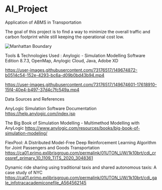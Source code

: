 # AI_Project

Application of ABMS in Transportation

The goal of this project is to find a way to minimize the overall traffic and  carbon footprint while still keeping the operational cost low. 

![Manhattan Boundary](https://user-images.githubusercontent.com/73176517/149675610-c3e5de32-7760-44a6-803c-b513c7dc01bf.png)


Tools & Technologies Used : Anylogic - Simulation Modelling Software Edition 8.7.3, OpenMap, Anylogic Cloud, Java, Adobe XD

https://user-images.githubusercontent.com/73176517/149674872-b0514c54-152e-4293-bc6a-d09b0bd43b94.mp4

https://user-images.githubusercontent.com/73176517/149674601-17618910-15f4-40e4-b497-37d4c7fc549a.mp4

Data Sources and References 

AnyLogic Simulation Software Documentation
https://help.anylogic.com/index.jsp

The Big Book of Simulation Modelling - Multimethod Modelling with AnyLogic
https://www.anylogic.com/resources/books/big-book-of-simulation-modeling/

FlexPool: A Distributed Model-Free Deep Reinforcement Learning Algorithm for Joint Passengers and Goods Transportation
https://ca01.primo.exlibrisgroup.com/permalink/01UTON_UW/1k10brt/cdi_crossref_primary_10_1109_TITS_2020_3048361

Dynamic ride sharing using traditional taxis and shared autonomous taxis: A case study of NYC
https://ca01.primo.exlibrisgroup.com/permalink/01UTON_UW/1k10brt/cdi_gale_infotracacademiconefile_A564562145


